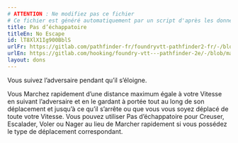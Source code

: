 ```yaml
---
# ATTENTION : Ne modifiez pas ce fichier
# Ce fichier est généré automatiquement par un script d'après les données du module Foundry VTT officiel et de sa traduction
title: Pas d’échappatoire
titleEn: No Escape
id: lT8XlX1Ig900BblS
urlFr: https://gitlab.com/pathfinder-fr/foundryvtt-pathfinder2-fr/-/blob/master/data/feats/lT8XlX1Ig900BblS.htm
urlEn: https://gitlab.com/hooking/foundry-vtt---pathfinder-2e/-/blob/master/packs/data/feats.db/no-escape.json
layout: dons
---
```

Vous suivez l’adversaire pendant qu’il s’éloigne.

Vous Marchez rapidement d’une distance maximum égale à votre Vitesse en suivant l’adversaire et en le gardant à portée tout au long de son déplacement et jusqu’à ce qu’il s’arrête ou que vous vous soyez déplacé de toute votre Vitesse. Vous pouvez utiliser Pas d’échappatoire pour Creuser, Escalader, Voler ou Nager au lieu de Marcher rapidement si vous possédez le type de déplacement correspondant.
